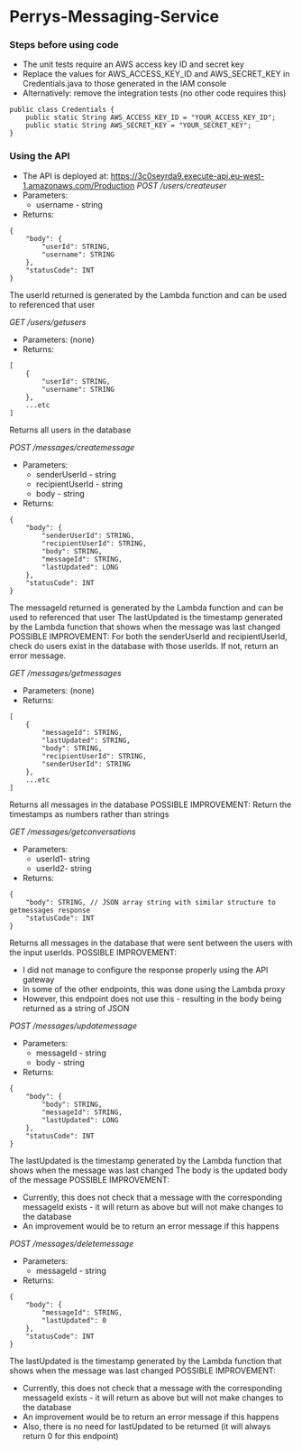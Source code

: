 # Perrys-Messaging-Service
### Steps before using code
* The unit tests require an AWS access key ID and secret key 
* Replace the values for AWS_ACCESS_KEY_ID and AWS_SECRET_KEY in Credentials.java to those generated in the IAM console
* Alternatively: remove the integration tests (no other code requires this)
````
public class Credentials {
    public static String AWS_ACCESS_KEY_ID = "YOUR_ACCESS_KEY_ID";
    public static String AWS_SECRET_KEY = "YOUR_SECRET_KEY";
}
````

### Using the API
* The API is deployed at: https://3c0seyrda9.execute-api.eu-west-1.amazonaws.com/Production
*POST   /users/createuser*
* Parameters: 
    * username - string
*  Returns:
````
{
    "body": {
        "userId": STRING,
        "username": STRING
    },
    "statusCode": INT
}
````
The userId returned is generated by the Lambda function and can be used to referenced that user

*GET   /users/getusers*
* Parameters: (none)
*  Returns:
````
[
    {
        "userId": STRING,
        "username": STRING
    },
    ...etc
]
````
Returns all users in the database

*POST   /messages/createmessage*
* Parameters: 
    * senderUserId - string
    * recipientUserId - string
    * body - string
*  Returns:
````
{
    "body": {
        "senderUserId": STRING,
        "recipientUserId": STRING,
        "body": STRING,
        "messageId": STRING,
        "lastUpdated": LONG
    },
    "statusCode": INT
}
````
The messageId returned is generated by the Lambda function and can be used to referenced that user
The lastUpdated is the timestamp generated by the Lambda function that shows when the message was last changed
POSSIBLE IMPROVEMENT: For both the senderUserId and recipientUserId, check do users exist in the database with those userIds. If not, return an error message.

*GET   /messages/getmessages*
* Parameters: (none)
*  Returns:
````
[
    {
        "messageId": STRING,
        "lastUpdated": STRING,
        "body": STRING,
        "recipientUserId": STRING,
        "senderUserId": STRING
    },
    ...etc
]
````
Returns all messages in the database
POSSIBLE IMPROVEMENT: Return the timestamps as numbers rather than strings

*GET   /messages/getconversations*
* Parameters:
    * userId1- string
    * userId2- string
*  Returns:
````
{
    "body": STRING, // JSON array string with similar structure to getmessages response
    "statusCode": INT
}
````
Returns all messages in the database that were sent between the users with the input userIds.
POSSIBLE IMPROVEMENT:
* I did not manage to configure the response properly using the API gateway
* In some of the other endpoints, this was done using the Lambda proxy
* However, this endpoint does not use this - resulting in the body being returned as a string of JSON

*POST   /messages/updatemessage*
* Parameters: 
    * messageId - string
    * body - string
*  Returns:
````
{
    "body": {
        "body": STRING,
        "messageId": STRING,
        "lastUpdated": LONG
    },
    "statusCode": INT
}
````
The lastUpdated is the timestamp generated by the Lambda function that shows when the message was last changed
The body is the updated body of the message
POSSIBLE IMPROVEMENT:
* Currently, this does not check that a message with the corresponding messageId exists - it will return as above but will not make changes to the database
* An improvement would be to return an error message if this happens

*POST   /messages/deletemessage*
* Parameters: 
    * messageId - string
*  Returns:
````
{
    "body": {
        "messageId": STRING,
        "lastUpdated": 0
    },
    "statusCode": INT
}
````
The lastUpdated is the timestamp generated by the Lambda function that shows when the message was last changed
POSSIBLE IMPROVEMENT:
* Currently, this does not check that a message with the corresponding messageId exists - it will return as above but will not make changes to the database
* An improvement would be to return an error message if this happens
* Also, there is no need for lastUpdated to be returned (it will always return 0 for this endpoint)

